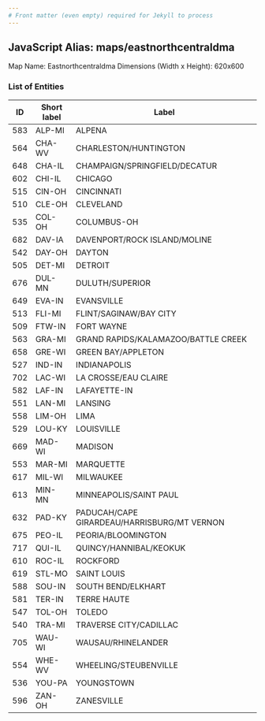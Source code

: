 ```yaml
---
# Front matter (even empty) required for Jekyll to process
---
```


## JavaScript Alias: maps/eastnorthcentraldma

Map Name: Eastnorthcentraldma
Dimensions (Width x Height): 620x600





### List of Entities

ID | Short label | Label
---|---|---|
583|ALP-MI|ALPENA
564|CHA-WV|CHARLESTON/HUNTINGTON
648|CHA-IL|CHAMPAIGN/SPRINGFIELD/DECATUR
602|CHI-IL|CHICAGO
515|CIN-OH|CINCINNATI
510|CLE-OH|CLEVELAND
535|COL-OH|COLUMBUS-OH
682|DAV-IA|DAVENPORT/ROCK ISLAND/MOLINE
542|DAY-OH|DAYTON
505|DET-MI|DETROIT
676|DUL-MN|DULUTH/SUPERIOR
649|EVA-IN|EVANSVILLE
513|FLI-MI|FLINT/SAGINAW/BAY CITY
509|FTW-IN|FORT WAYNE
563|GRA-MI|GRAND RAPIDS/KALAMAZOO/BATTLE CREEK
658|GRE-WI|GREEN BAY/APPLETON
527|IND-IN|INDIANAPOLIS
702|LAC-WI|LA CROSSE/EAU CLAIRE
582|LAF-IN|LAFAYETTE-IN
551|LAN-MI|LANSING
558|LIM-OH|LIMA
529|LOU-KY|LOUISVILLE
669|MAD-WI|MADISON
553|MAR-MI|MARQUETTE
617|MIL-WI|MILWAUKEE
613|MIN-MN|MINNEAPOLIS/SAINT PAUL
632|PAD-KY|PADUCAH/CAPE GIRARDEAU/HARRISBURG/MT VERNON
675|PEO-IL|PEORIA/BLOOMINGTON
717|QUI-IL|QUINCY/HANNIBAL/KEOKUK
610|ROC-IL|ROCKFORD
619|STL-MO|SAINT LOUIS
588|SOU-IN|SOUTH BEND/ELKHART
581|TER-IN|TERRE HAUTE
547|TOL-OH|TOLEDO
540|TRA-MI|TRAVERSE CITY/CADILLAC
705|WAU-WI|WAUSAU/RHINELANDER
554|WHE-WV|WHEELING/STEUBENVILLE
536|YOU-PA|YOUNGSTOWN
596|ZAN-OH|ZANESVILLE